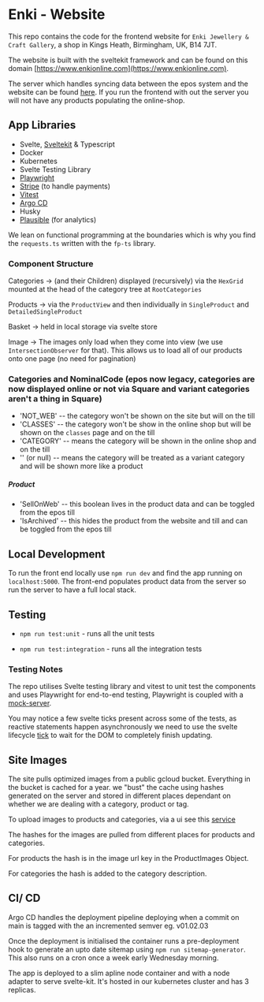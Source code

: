 # Enki - Website

This repo contains the code for the frontend website for `Enki Jewellery & Craft Gallery`, a shop in Kings Heath, Birmingham, UK, B14 7JT.

The website is built with the sveltekit framework and can be found on this domain [https://www.enkionline.com](https://www.enkionline.com).

The server which handles syncing data between the epos system and the website can be found [here](https://github.com/jaskaransarkaria/enki-server). If you run the frontend with out the server you will not have any products populating the online-shop.

## App Libraries

- Svelte, [Sveltekit](https://kit.svelte.dev/) & Typescript
- Docker
- Kubernetes
- Svelte Testing Library
- [Playwright](https://playwright.dev/)
- [Stripe](https://stripe.com/en-gb) (to handle payments)
- [Vitest](https://vitest.dev/)
- [Argo CD](https://argo-cd.readthedocs.io/en/stable/)
- Husky
- [Plausible](https://plausible.io/) (for analytics)

We lean on functional programming at the boundaries which is why you find the `requests.ts` written with the `fp-ts` library.

### Component Structure

Categories -> (and their Children) displayed (recursively) via the `HexGrid` mounted at the head of the category tree at `RootCategories`

Products -> via the `ProductView` and then individually in `SingleProduct` and `DetailedSingleProduct`

Basket -> held in local storage via svelte store

Image -> The images only load when they come into view (we use `IntersectionObserver` for that). This allows us to load all of our products onto one page (no need for pagination)

### Categories and NominalCode (epos now legacy, categories are now displayed online or not via Square and variant categories aren't a thing in Square)

- 'NOT_WEB' -- the category won't be shown on the site but will on the till
- 'CLASSES' -- the category won't be show in the online shop but will be shown on the `classes` page and on the till
- 'CATEGORY' -- means the category will be shown in the online shop and on the till
- '' (or null) -- means the category will be treated as a variant category and will be shown more like a product

##### Product

- 'SellOnWeb' -- this boolean lives in the product data and can be toggled from the epos till
- 'IsArchived' -- this hides the product from the website and till and can be toggled from the epos till

## Local Development

To run the front end locally use `npm run dev` and find the app running on `localhost:5000`. The front-end populates product data from the server so run the server to have a full local stack.

## Testing

- `npm run test:unit` - runs all the unit tests

- `npm run test:integration` - runs all the integration tests

### Testing Notes

The repo utilises Svelte testing library and vitest to unit test the components and uses Playwright for end-to-end testing, Playwright is coupled with a [mock-server](https://mock-server.com/).

You may notice a few svelte ticks present across some of the tests, as reactive statements happen asynchronously we need to use the svelte lifecycle [tick](https://svelte.dev/tutorial/tick) to wait for the DOM to completely finish updating.

## Site Images

The site pulls optimized images from a public gcloud bucket. Everything in the bucket is cached for a year. we "bust" the cache using hashes generated on the server and stored in different places dependant on whether we are dealing with a category, product or tag.

To upload images to products and categories, via a ui see this [service](https://github.com/jaskaransarkaria/enki-upload-photos)

The hashes for the images are pulled from different places for products and categories.

For products the hash is in the image url key in the ProductImages Object.

For categories the hash is added to the category description.

## CI/ CD

Argo CD handles the deployment pipeline deploying when a commit on main is tagged with the an incremented semver eg. v01.02.03

Once the deployment is initialised the container runs a pre-deployment hook to generate an upto date sitemap using `npm run sitemap-generator`. This also runs on a cron once a week early Wednesday morning.

The app is deployed to a slim apline node container and with a node adapter to serve svelte-kit. It's hosted in our kubernetes cluster and has 3 replicas.
